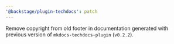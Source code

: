 ```yaml
---
'@backstage/plugin-techdocs': patch
---
```


Remove copyright from old footer in documentation generated with previous version of `mkdocs-techdocs-plugin` (`v0.2.2`).
